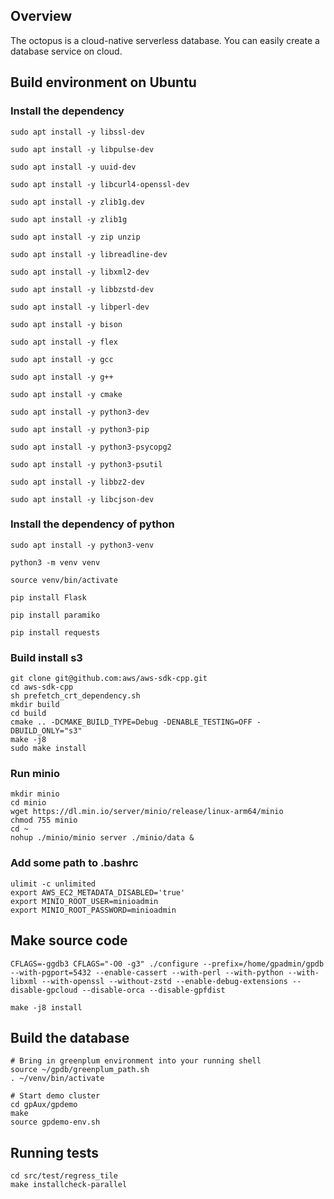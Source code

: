 ## Overview

The octopus is a cloud-native serverless database. You can easily create a
database service on cloud.

## Build environment on Ubuntu
### Install the dependency

```
sudo apt install -y libssl-dev

sudo apt install -y libpulse-dev

sudo apt install -y uuid-dev

sudo apt install -y libcurl4-openssl-dev

sudo apt install -y zlib1g.dev

sudo apt install -y zlib1g

sudo apt install -y zip unzip

sudo apt install -y libreadline-dev

sudo apt install -y libxml2-dev

sudo apt install -y libbzstd-dev

sudo apt install -y libperl-dev

sudo apt install -y bison

sudo apt install -y flex

sudo apt install -y gcc

sudo apt install -y g++

sudo apt install -y cmake

sudo apt install -y python3-dev

sudo apt install -y python3-pip

sudo apt install -y python3-psycopg2

sudo apt install -y python3-psutil

sudo apt install -y libbz2-dev

sudo apt install -y libcjson-dev
```

### Install the dependency of python
```
sudo apt install -y python3-venv

python3 -m venv venv

source venv/bin/activate

pip install Flask

pip install paramiko

pip install requests
```

### Build install s3
```
git clone git@github.com:aws/aws-sdk-cpp.git
cd aws-sdk-cpp
sh prefetch_crt_dependency.sh
mkdir build
cd build
cmake .. -DCMAKE_BUILD_TYPE=Debug -DENABLE_TESTING=OFF -DBUILD_ONLY="s3" 
make -j8
sudo make install
```

### Run minio
```
mkdir minio
cd minio
wget https://dl.min.io/server/minio/release/linux-arm64/minio
chmod 755 minio
cd ~
nohup ./minio/minio server ./minio/data &
```

### Add some path to .bashrc
```
ulimit -c unlimited
export AWS_EC2_METADATA_DISABLED='true'
export MINIO_ROOT_USER=minioadmin
export MINIO_ROOT_PASSWORD=minioadmin
```


## Make source code
```
CFLAGS=-ggdb3 CFLAGS="-O0 -g3" ./configure --prefix=/home/gpadmin/gpdb --with-pgport=5432 --enable-cassert --with-perl --with-python --with-libxml --with-openssl --without-zstd --enable-debug-extensions --disable-gpcloud --disable-orca --disable-gpfdist

make -j8 install
```


## Build the database

```
# Bring in greenplum environment into your running shell
source ~/gpdb/greenplum_path.sh
. ~/venv/bin/activate

# Start demo cluster
cd gpAux/gpdemo
make
source gpdemo-env.sh
```

## Running tests
```
cd src/test/regress_tile
make installcheck-parallel
```
